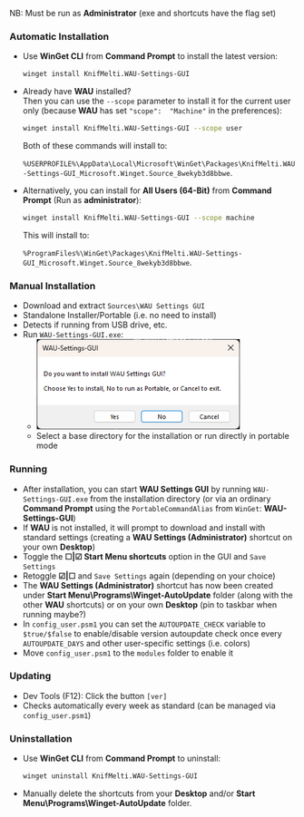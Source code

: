 NB: Must be run as **Administrator** (exe and shortcuts have the flag set)

### Automatic Installation
- Use **WinGet CLI** from **Command Prompt** to install the latest version:
  
  ```bash
  winget install KnifMelti.WAU-Settings-GUI
  ```

- Already have **WAU** installed?<br>Then you can use the `--scope` parameter to install it for the current user only (because **WAU** has set `"scope":  "Machine"` in the preferences):
  
  ```bash
  winget install KnifMelti.WAU-Settings-GUI --scope user
  ```

  Both of these commands will install to:
  
   `%USERPROFILE%\AppData\Local\Microsoft\WinGet\Packages\KnifMelti.WAU-Settings-GUI_Microsoft.Winget.Source_8wekyb3d8bbwe`.

- Alternatively, you can install for **All Users (64-Bit)** from **Command Prompt** (Run as **administrator**):
  
  ```bash
  winget install KnifMelti.WAU-Settings-GUI --scope machine
  ```
  This will install to:
  
  `%ProgramFiles%\WinGet\Packages\KnifMelti.WAU-Settings-GUI_Microsoft.Winget.Source_8wekyb3d8bbwe`.

### Manual Installation
- Download and extract `Sources\WAU Settings GUI`
- Standalone Installer/Portable (i.e. no need to install)
- Detects if running from USB drive, etc.
- Run `WAU-Settings-GUI.exe`:
  - <img src="../assets//WAU-Settings-GUI.png" alt="Installer/Portable">
  - Select a base directory for the installation or run directly in portable mode

### Running
- After installation, you can start **WAU Settings GUI** by running `WAU-Settings-GUI.exe` from the installation directory (or via an ordinary **Command Prompt** using the `PortableCommandAlias` from `WinGet`: **WAU-Settings-GUI**)
- If **WAU** is not installed, it will prompt to download and install with standard settings (creating a **WAU Settings (Administrator)** shortcut on your own **Desktop**)
- Toggle the **☐|☑ Start Menu shortcuts** option in the GUI and `Save Settings`
- Retoggle **☑|☐** and `Save Settings` again (depending on your choice)
- The **WAU Settings (Administrator)** shortcut has now been created under **Start Menu\Programs\Winget-AutoUpdate** folder (along with the other **WAU** shortcuts) or on your own **Desktop** (pin to taskbar when running maybe?)
- In `config_user.psm1` you can set the `AUTOUPDATE_CHECK` variable to `$true/$false` to enable/disable version autoupdate check once every `AUTOUPDATE_DAYS` and other user-specific settings (i.e. colors)
- Move `config_user.psm1` to the `modules` folder to enable it

### Updating
- Dev Tools (F12): Click the button `[ver]`
- Checks automatically every week as standard (can be managed via `config_user.psm1`)

### Uninstallation
- Use **WinGet CLI** from **Command Prompt** to uninstall:
  
  ```bash
  winget uninstall KnifMelti.WAU-Settings-GUI
  ```
- Manually delete the shortcuts from your **Desktop** and/or **Start Menu\Programs\Winget-AutoUpdate** folder.
